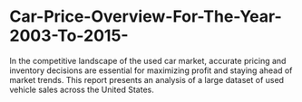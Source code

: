 # Car-Price-Overview-For-The-Year-2003-To-2015-
In the competitive landscape of the used car market, accurate pricing and inventory decisions are essential for maximizing profit and staying ahead of market trends. This report presents an analysis of a large dataset of used vehicle sales across the United States. 
